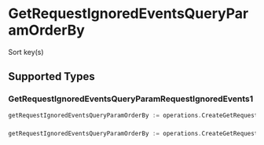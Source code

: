 # GetRequestIgnoredEventsQueryParamOrderBy

Sort key(s)


## Supported Types

### GetRequestIgnoredEventsQueryParamRequestIgnoredEvents1

```go
getRequestIgnoredEventsQueryParamOrderBy := operations.CreateGetRequestIgnoredEventsQueryParamOrderByGetRequestIgnoredEventsQueryParamRequestIgnoredEvents1(operations.GetRequestIgnoredEventsQueryParamRequestIgnoredEvents1{/* values here */})
```

### 

```go
getRequestIgnoredEventsQueryParamOrderBy := operations.CreateGetRequestIgnoredEventsQueryParamOrderByArrayOfgetRequestIgnoredEventsQueryParamRequestIgnoredEvents2([]operations.GetRequestIgnoredEventsQueryParamRequestIgnoredEvents2{/* values here */})
```

